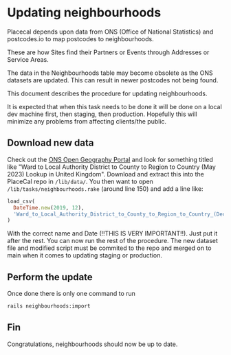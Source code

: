 # Updating neighbourhoods

Placecal depends upon data from ONS (Office of National Statistics) and postcodes.io to map postcodes to neighbourhoods.

These are how Sites find their Partners or Events through Addresses or Service Areas.

The data in the Neighbourhoods table may become obsolete as the ONS datasets are updated. This can result in newer postcodes not being found.

This document describes the procedure for updating neighbourhoods.

It is expected that when this task needs to be done it will be done on a local dev machine first, then staging, then production. Hopefully this will minimize any problems from affecting clients/the public.

## Download new data

Check out the [ONS Open Geography Portal](https://geoportal.statistics.gov.uk/search?collection=Dataset&q=Ward%20to%20Local%20Authority%20District%20to%20County%20to%20Region%20to%20Country%20Lookup) and look for something titled like "Ward to Local Authority District to County to Region to Country (May 2023) Lookup in United Kingdom". Download and extract this into the PlaceCal repo in `/lib/data/`. You then want to open `/lib/tasks/neighbourhoods.rake` (around line 150) and add a line like:

```ruby
load_csv(
  DateTime.new(2019, 12),
  'Ward_to_Local_Authority_District_to_County_to_Region_to_Country_(December_2019)_Lookup_in_United_Kingdom.csv'
)
```

With the correct name and Date (!!THIS IS VERY IMPORTANT!!). Just put it after the rest. You can now run the rest of the procedure. The new dataset file and modified script must be commited to the repo and merged on to main when it comes to updating staging or production.

## Perform the update

Once done there is only one command to run

```bash
rails neighbourhoods:import
```

## Fin

Congratulations, neighbourhoods should now be up to date.
